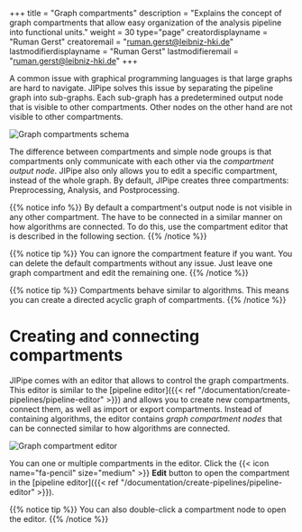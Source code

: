 +++
title = "Graph compartments"
description = "Explains the concept of graph compartments that allow easy organization of the analysis pipeline into functional units."
weight = 30
type="page"
creatordisplayname = "Ruman Gerst"
creatoremail = "ruman.gerst@leibniz-hki.de"
lastmodifierdisplayname = "Ruman Gerst"
lastmodifieremail = "ruman.gerst@leibniz-hki.de"
+++

A common issue with graphical programming languages is that large graphs are
hard to navigate. JIPipe solves this issue by separating the pipeline graph
into sub-graphs. Each sub-graph has a predetermined output node that is visible
to other compartments. Other nodes on the other hand are not visible to other compartments.

![Graph compartments schema](/img/documentation/graph-compartments.png)

The difference between compartments and simple node groups is that compartments
only communicate with each other via the *compartment output node*. JIPipe also only
allows you to edit a specific compartment, instead of the whole graph.
By default, JIPipe creates three compartments: Preprocessing, Analysis, and Postprocessing.

{{% notice info %}}
By default a compartment's output node is not visible in any other compartment.
The have to be connected in a similar manner on how algorithms are connected.
To do this, use the compartment editor that is described in the following section.
{{% /notice %}}

{{% notice tip %}}
You can ignore the compartment feature if you want. You can delete the default compartments without any
issue. Just leave one graph compartment and edit the remaining one.
{{% /notice %}}

{{% notice tip %}}
Compartments behave similar to algorithms. This means you can create a directed acyclic graph of compartments.
{{% /notice %}}

# Creating and connecting compartments

JIPipe comes with an editor that allows to control the graph compartments.
This editor is similar to the [pipeline editor]({{< ref "/documentation/create-pipelines/pipeline-editor" >}}) and allows
you to create new compartments, connect them, as well as import or export compartments.
Instead of containing algorithms, the editor contains *graph compartment nodes* that can be connected
similar to how algorithms are connected.

![Graph compartment editor](/img/documentation/graph-compartment-editor-ui.png)

You can one or multiple compartments in the editor. Click the {{< icon name="fa-pencil" size="medium" >}} **Edit** button to
open the compartment in the [pipeline editor]({{< ref "/documentation/create-pipelines/pipeline-editor" >}}).

{{% notice tip %}}
You can also double-click a compartment node to open the editor.
{{% /notice %}}
